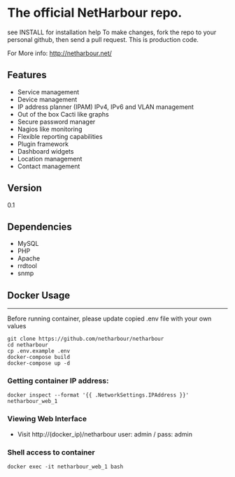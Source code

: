 The official NetHarbour repo.
===

see INSTALL for installation help
To make changes, fork the repo to your personal github, then send a pull request. This is production code.

For More info: http://netharbour.net/

Features
----
* Service management
* Device management
* IP address planner (IPAM) IPv4, IPv6 and VLAN management
* Out of the box Cacti like graphs
* Secure password manager
* Nagios like monitoring
* Flexible reporting capabilities
* Plugin framework
* Dashboard widgets
* Location management
* Contact management


Version
----
0.1

Dependencies
-----------
* MySQL
* PHP
* Apache
* rrdtool
* snmp


## Docker Usage
------------
Before running container, please update copied .env file with your own values
```
git clone https://github.com/netharbour/netharbour
cd netharbour
cp .env.example .env
docker-compose build
docker-compose up -d
```

### Getting container IP address:
```docker inspect --format '{{ .NetworkSettings.IPAddress }}' netharbour_web_1```

### Viewing Web Interface
* Visit http://(docker_ip)/netharbour user: admin / pass: admin

### Shell access to container
```docker exec -it netharbour_web_1 bash```
